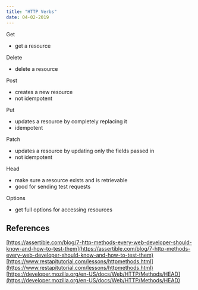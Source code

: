 ```yaml
---
title: "HTTP Verbs"
date: 04-02-2019
---
```


Get
- get a resource

Delete
- delete a resource

Post
- creates a new resource
- not idempotent

Put
- updates a resource by completely replacing it
- idempotent

Patch
- updates a resource by updating only the fields passed in
- not idempotent

Head
- make sure a resource exists and is retrievable
- good for sending test requests

Options
- get full options for accessing resources


## References

[https://assertible.com/blog/7-http-methods-every-web-developer-should-know-and-how-to-test-them](https://assertible.com/blog/7-http-methods-every-web-developer-should-know-and-how-to-test-them)
[https://www.restapitutorial.com/lessons/httpmethods.html](https://www.restapitutorial.com/lessons/httpmethods.html)
[https://developer.mozilla.org/en-US/docs/Web/HTTP/Methods/HEAD](https://developer.mozilla.org/en-US/docs/Web/HTTP/Methods/HEAD)